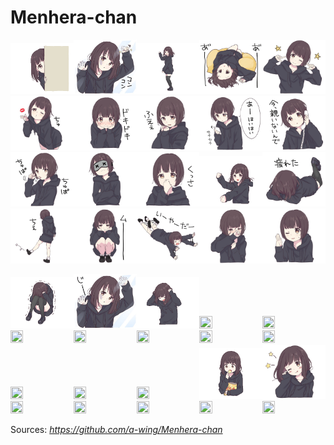# Menhera-chan

<img src="https://github.com/Neotoxic-off/Menhera-chan/raw/master/Images/1.gif" width="20%" height="20%" /><img src="https://github.com/Neotoxic-off/Menhera-chan/raw/master/Images/1.jpg" width="20%" height="20%" /><img src="https://github.com/Neotoxic-off/Menhera-chan/raw//master/Images/10.gif" width="20%" height="20%" /><img src="https://github.com/Neotoxic-off/Menhera-chan/raw/master/Images/100.jpg" width="20%" height="20%" /><img src="https://github.com/Neotoxic-off/Menhera-chan/raw/master/Images/101.jpg" width="20%" height="20%" /><img src="https://github.com/Neotoxic-off/Menhera-chan/raw/master/Images/102.jpg" width="20%" height="20%" /><img src="https://github.com/Neotoxic-off/Menhera-chan/raw/master/Images/103.jpg" width="20%" height="20%" /><img src="https://github.com/Neotoxic-off/Menhera-chan/raw/master/Images/104.jpg" width="20%" height="20%" /><img src="https://github.com/Neotoxic-off/Menhera-chan/raw/master/Images/105.jpg" width="20%" height="20%" /><img src="https://github.com/Neotoxic-off/Menhera-chan/raw/master/Images/106.jpg" width="20%" height="20%" /><img src="https://github.com/Neotoxic-off/Menhera-chan/raw/master/Images/107.jpg" width="20%" height="20%" /><img src="https://github.com/Neotoxic-off/Menhera-chan/raw/master/Images/108.jpg" width="20%" height="20%" /><img src="https://github.com/Neotoxic-off/Menhera-chan/raw/master/Images/109.jpg" width="20%" height="20%" /><img src="https://github.com/Neotoxic-off/Menhera-chan/raw/master/Images/11.gif" width="20%" height="20%" /><img src="https://github.com/Neotoxic-off/Menhera-chan/raw/master/Images/11.jpg" width="20%" height="20%" /><img src="https://github.com/Neotoxic-off/Menhera-chan/raw/master/Images/110.jpg" width="20%" height="20%" /><img src="https://github.com/Neotoxic-off/Menhera-chan/raw/master/Images/111.jpg" width="20%" height="20%" /><img src="https://github.com/Neotoxic-off/Menhera-chan/raw/master/Images/112.jpg" width="20%" height="20%" /><img src="https://github.com/Neotoxic-off/Menhera-chan/raw/master/Images/113.jpg" width="20%" height="20%" /><img src="https://github.com/Neotoxic-off/Menhera-chan/raw/master/Images/114.jpg" width="20%" height="20%" />

<img src="https://github.com/Neotoxic-off/Menhera-chan/raw/master/Images/2.gif" width="20%" height="20%" /><img src="https://github.com/Neotoxic-off/Menhera-chan/raw/master/Images/2.jpg" width="20%" height="20%" /><img src="https://github.com/Neotoxic-off/Menhera-chan/raw//master/Images/20.gif" width="20%" height="20%" /><img src="https://github.com/Neotoxic-off/Menhera-chan/raw/master/Images/200.jpg" width="20%" height="20%" /><img src="https://github.com/Neotoxic-off/Menhera-chan/raw/master/Images/201.jpg" width="20%" height="20%" /><img src="https://github.com/Neotoxic-off/Menhera-chan/raw/master/Images/202.jpg" width="20%" height="20%" /><img src="https://github.com/Neotoxic-off/Menhera-chan/raw/master/Images/203.jpg" width="20%" height="20%" /><img src="https://github.com/Neotoxic-off/Menhera-chan/raw/master/Images/204.jpg" width="20%" height="20%" /><img src="https://github.com/Neotoxic-off/Menhera-chan/raw/master/Images/205.jpg" width="20%" height="20%" /><img src="https://github.com/Neotoxic-off/Menhera-chan/raw/master/Images/206.jpg" width="20%" height="20%" /><img src="https://github.com/Neotoxic-off/Menhera-chan/raw/master/Images/207.jpg" width="20%" height="20%" /><img src="https://github.com/Neotoxic-off/Menhera-chan/raw/master/Images/208.jpg" width="20%" height="20%" /><img src="https://github.com/Neotoxic-off/Menhera-chan/raw/master/Images/209.jpg" width="20%" height="20%" /><img src="https://github.com/Neotoxic-off/Menhera-chan/raw/master/Images/21.gif" width="20%" height="20%" /><img src="https://github.com/Neotoxic-off/Menhera-chan/raw/master/Images/21.jpg" width="20%" height="20%" /><img src="https://github.com/Neotoxic-off/Menhera-chan/raw/master/Images/210.jpg" width="20%" height="20%" /><img src="https://github.com/Neotoxic-off/Menhera-chan/raw/master/Images/211.jpg" width="20%" height="20%" /><img src="https://github.com/Neotoxic-off/Menhera-chan/raw/master/Images/212.jpg" width="20%" height="20%" /><img src="https://github.com/Neotoxic-off/Menhera-chan/raw/master/Images/213.jpg" width="20%" height="20%" /><img src="https://github.com/Neotoxic-off/Menhera-chan/raw/master/Images/214.jpg" width="20%" height="20%" />

Sources: *https://github.com/a-wing/Menhera-chan*
